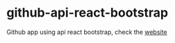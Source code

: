 # github-api-react-bootstrap
Github app using api react bootstrap, check the [website](https://alikreznik.github.io/github-api-react-bootstrap/ "website")
